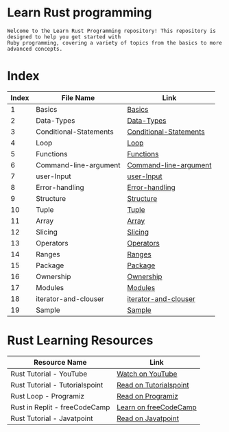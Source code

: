 # Learn Rust programming
    Welcome to the Learn Rust Programming repository! This repository is designed to help you get started with
    Ruby programming, covering a variety of topics from the basics to more advanced concepts.

    
# Index
| Index | File Name                | Link                                                                                                        |
|-------|--------------------------|-------------------------------------------------------------------------------------------------------------|
| 1     | Basics                   | [Basics](https://github.com/Raunaksplanet/My-CS-Store/blob/main/Learn%20Programming/Learn%20Rust/Basics.rs) |
| 2     | Data-Types               | [Data-Types](https://github.com/Raunaksplanet/My-CS-Store/blob/main/Learn%20Programming/Learn%20Rust/Data-Types.rs) |
| 3     | Conditional-Statements  | [Conditional-Statements](https://github.com/Raunaksplanet/My-CS-Store/blob/main/Learn%20Programming/Learn%20Rust/Conditional-Statements.rs) |
| 4     | Loop                     | [Loop](https://github.com/Raunaksplanet/My-CS-Store/blob/main/Learn%20Programming/Learn%20Rust/Loop.rs) |
| 5     | Functions                | [Functions](https://github.com/Raunaksplanet/My-CS-Store/blob/main/Learn%20Programming/Learn%20Rust/Functions.rs) |
| 6     | Command-line-argument   | [Command-line-argument](https://github.com/Raunaksplanet/My-CS-Store/blob/main/Learn%20Programming/Learn%20Rust/Command-line-argument.rs) |
| 7     | user-Input               | [user-Input](https://github.com/Raunaksplanet/My-CS-Store/blob/main/Learn%20Programming/Learn%20Rust/user-Input.rs) |
| 8     | Error-handling           | [Error-handling](https://github.com/Raunaksplanet/My-CS-Store/blob/main/Learn%20Programming/Learn%20Rust/Error-handling.rs) |
| 9     | Structure                | [Structure](https://github.com/Raunaksplanet/My-CS-Store/blob/main/Learn%20Programming/Learn%20Rust/Structure.rs) |
| 10    | Tuple                    | [Tuple](https://github.com/Raunaksplanet/My-CS-Store/blob/main/Learn%20Programming/Learn%20Rust/Tuple.rs) |
| 11    | Array                    | [Array](https://github.com/Raunaksplanet/My-CS-Store/blob/main/Learn%20Programming/Learn%20Rust/Array.rs) |
| 12    | Slicing                  | [Slicing](https://github.com/Raunaksplanet/My-CS-Store/blob/main/Learn%20Programming/Learn%20Rust/Slicing.rs) |
| 13    | Operators                | [Operators](https://github.com/Raunaksplanet/My-CS-Store/blob/main/Learn%20Programming/Learn%20Rust/Operators.rs) |
| 14    | Ranges                   | [Ranges](https://github.com/Raunaksplanet/My-CS-Store/blob/main/Learn%20Programming/Learn%20Rust/Ranges.rs) |
| 15    | Package                  | [Package](https://github.com/Raunaksplanet/My-CS-Store/blob/main/Learn%20Programming/Learn%20Rust/Package.rs) |
| 16    | Ownership                | [Ownership](https://github.com/Raunaksplanet/My-CS-Store/blob/main/Learn%20Programming/Learn%20Rust/Ownership.rs) |
| 17    | Modules                  | [Modules](https://github.com/Raunaksplanet/My-CS-Store/blob/main/Learn%20Programming/Learn%20Rust/Modules.rs) |
| 18    | iterator-and-clouser     | [iterator-and-clouser](https://github.com/Raunaksplanet/My-CS-Store/blob/main/Learn%20Programming/Learn%20Rust/iterator-and-clouser.rs) |
| 19    | Sample                   | [Sample](https://github.com/Raunaksplanet/My-CS-Store/blob/main/Learn%20Programming/Learn%20Rust/Sample.rs) |




# Rust Learning Resources

| Resource Name | Link |
| ------------- | ---- |
| Rust Tutorial - YouTube | [Watch on YouTube](https://www.youtube.com/watch?v=BpPEoZW5IiY&pp=ygUOcnVzdCB0dXRvcmlhbCA%3D) |
| Rust Tutorial - Tutorialspoint | [Read on Tutorialspoint](https://www.tutorialspoint.com/rust/index.htm) |
| Rust Loop - Programiz | [Read on Programiz](https://www.programiz.com/rust/loop) |
| Rust in Replit - freeCodeCamp | [Learn on freeCodeCamp](https://www.freecodecamp.org/news/rust-in-replit/) |
| Rust Tutorial - Javatpoint | [Read on Javatpoint](https://www.javatpoint.com/rust-tutorial) |
